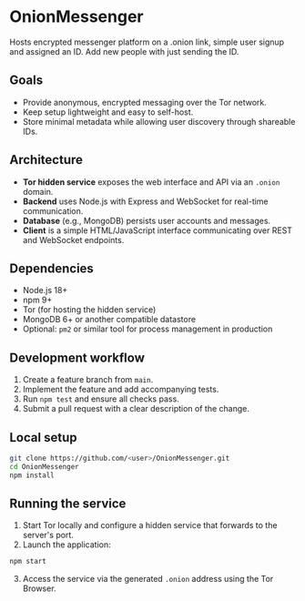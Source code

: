# OnionMessenger

Hosts encrypted messenger platform on a .onion link, simple user signup and assigned an ID. Add new people with just sending the ID.

## Goals

- Provide anonymous, encrypted messaging over the Tor network.
- Keep setup lightweight and easy to self-host.
- Store minimal metadata while allowing user discovery through shareable IDs.

## Architecture

- **Tor hidden service** exposes the web interface and API via an `.onion` domain.
- **Backend** uses Node.js with Express and WebSocket for real-time communication.
- **Database** (e.g., MongoDB) persists user accounts and messages.
- **Client** is a simple HTML/JavaScript interface communicating over REST and WebSocket endpoints.

## Dependencies

- Node.js 18+
- npm 9+
- Tor (for hosting the hidden service)
- MongoDB 6+ or another compatible datastore
- Optional: `pm2` or similar tool for process management in production

## Development workflow

1. Create a feature branch from `main`.
2. Implement the feature and add accompanying tests.
3. Run `npm test` and ensure all checks pass.
4. Submit a pull request with a clear description of the change.

## Local setup

```bash
git clone https://github.com/<user>/OnionMessenger.git
cd OnionMessenger
npm install
```

## Running the service

1. Start Tor locally and configure a hidden service that forwards to the server's port.
2. Launch the application:

```bash
npm start
```

3. Access the service via the generated `.onion` address using the Tor Browser.

